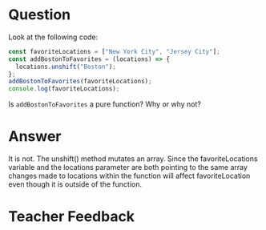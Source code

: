 # Question

Look at the following code:

```js
const favoriteLocations = ["New York City", "Jersey City"];
const addBostonToFavorites = (locations) => {
  locations.unshift("Boston");
};
addBostonToFavorites(favoriteLocations);
console.log(favoriteLocations);
```

Is `addBostonToFavorites` a pure function? Why or why not?

# Answer

It is not. The unshift() method mutates an array. Since the favoriteLocations variable and the locations parameter are both pointing to the same array changes made to locations within the function will affect favoriteLocation even though it is outside of the function.

# Teacher Feedback
